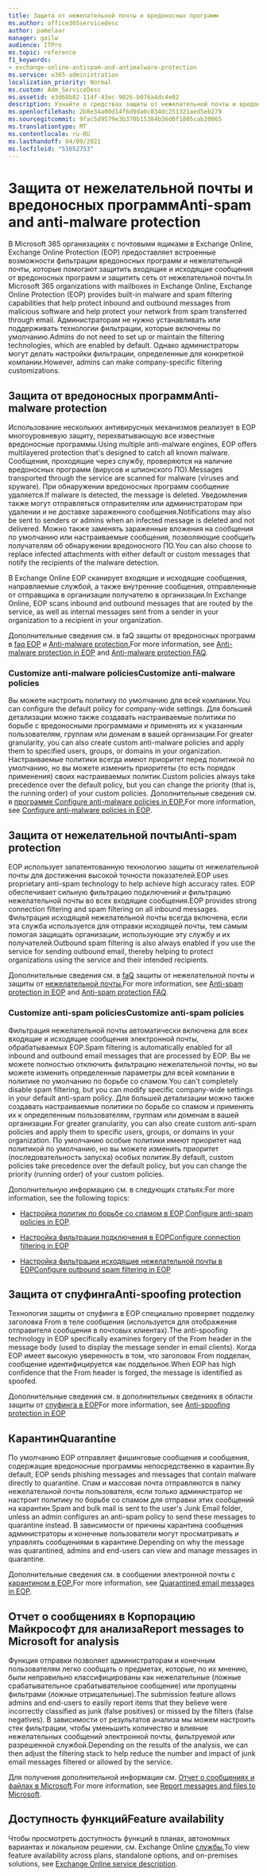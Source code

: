 ```yaml
---
title: Защита от нежелательной почты и вредоносных программ
ms.author: office365servicedesc
author: pamelaar
manager: gailw
audience: ITPro
ms.topic: reference
f1_keywords:
- exchange-online-antispam-and-antimalware-protection
ms.service: o365-administration
localization_priority: Normal
ms.custom: Adm_ServiceDesc
ms.assetid: e3d68b82-114f-43ec-9026-b076a4dc4e02
description: Узнайте о средствах защиты от нежелательной почты и вредоносных программ, доступных в Microsoft 365 организациях с Exchange Online почтовыми ящиками.
ms.openlocfilehash: 2b8e34a00d14f6d9da0c834dc251321aed5eb279
ms.sourcegitcommit: 9fac5d9579e3b370b15384b36d0f1805cab20065
ms.translationtype: MT
ms.contentlocale: ru-RU
ms.lasthandoff: 04/09/2021
ms.locfileid: "51652753"
---
```

# <a name="anti-spam-and-anti-malware-protection"></a><span data-ttu-id="d777b-103">Защита от нежелательной почты и вредоносных программ</span><span class="sxs-lookup"><span data-stu-id="d777b-103">Anti-spam and anti-malware protection</span></span>

<span data-ttu-id="d777b-104">В Microsoft 365 организациях с почтовыми ящиками в Exchange Online, Exchange Online Protection (EOP) предоставляет встроенные возможности фильтрации вредоносных программ и нежелательной почты, которые помогают защитить входящие и исходящие сообщения от вредоносных программ и защитить сеть от нежелательной почты.</span><span class="sxs-lookup"><span data-stu-id="d777b-104">In Microsoft 365 organizations with mailboxes in Exchange Online, Exchange Online Protection (EOP) provides built-in malware and spam filtering capabilities that help protect inbound and outbound messages from malicious software and help protect your network from spam transferred through email.</span></span> <span data-ttu-id="d777b-105">Администраторам не нужно устанавливать или поддерживать технологии фильтрации, которые включены по умолчанию.</span><span class="sxs-lookup"><span data-stu-id="d777b-105">Admins do not need to set up or maintain the filtering technologies, which are enabled by default.</span></span> <span data-ttu-id="d777b-106">Однако администраторы могут делать настройки фильтрации, определенные для конкретной компании.</span><span class="sxs-lookup"><span data-stu-id="d777b-106">However, admins can make company-specific filtering customizations.</span></span>

## <a name="anti-malware-protection"></a><span data-ttu-id="d777b-107">Защита от вредоносных программ</span><span class="sxs-lookup"><span data-stu-id="d777b-107">Anti-malware protection</span></span>

<span data-ttu-id="d777b-108">Использование нескольких антивирусных механизмов реализует в EOP многоуровневую защиту, перехватывающую все известные вредоносные программы.</span><span class="sxs-lookup"><span data-stu-id="d777b-108">Using multiple anti-malware engines, EOP offers multilayered protection that's designed to catch all known malware.</span></span> <span data-ttu-id="d777b-109">Сообщения, проходящие через службу, проверяются на наличие вредоносных программ (вирусов и шпионского ПО).</span><span class="sxs-lookup"><span data-stu-id="d777b-109">Messages transported through the service are scanned for malware (viruses and spyware).</span></span> <span data-ttu-id="d777b-110">При обнаружении вредоносных программ сообщение удаляется.</span><span class="sxs-lookup"><span data-stu-id="d777b-110">If malware is detected, the message is deleted.</span></span> <span data-ttu-id="d777b-111">Уведомления также могут отправляться отправителям или администраторам при удалении и не доставке зараженного сообщения.</span><span class="sxs-lookup"><span data-stu-id="d777b-111">Notifications may also be sent to senders or admins when an infected message is deleted and not delivered.</span></span> <span data-ttu-id="d777b-112">Можно также заменять зараженные вложения на сообщения по умолчанию или настраиваемые сообщения, позволяющие сообщить получателям об обнаружении вредоносного ПО.</span><span class="sxs-lookup"><span data-stu-id="d777b-112">You can also choose to replace infected attachments with either default or custom messages that notify the recipients of the malware detection.</span></span>

<span data-ttu-id="d777b-113">В Exchange Online EOP сканирует входящие и исходящие сообщения, направляемые службой, а также внутренние сообщения, отправленные от отправщика в организации получателю в организации.</span><span class="sxs-lookup"><span data-stu-id="d777b-113">In Exchange Online, EOP scans inbound and outbound messages that are routed by the service, as well as internal messages sent from a sender in your organization to a recipient in your organization.</span></span>

<span data-ttu-id="d777b-114">Дополнительные сведения см. в faQ защиты от вредоносных программ в [faq EOP](/microsoft-365/security/office-365-security/anti-malware-protection) и [Anti-malware protection.](/microsoft-365/security/office-365-security/anti-malware-protection-faq-eop)</span><span class="sxs-lookup"><span data-stu-id="d777b-114">For more information, see [Anti-malware protection in EOP](/microsoft-365/security/office-365-security/anti-malware-protection) and [Anti-malware protection FAQ](/microsoft-365/security/office-365-security/anti-malware-protection-faq-eop).</span></span>

### <a name="customize-anti-malware-policies"></a><span data-ttu-id="d777b-115">Customize anti-malware policies</span><span class="sxs-lookup"><span data-stu-id="d777b-115">Customize anti-malware policies</span></span>

<span data-ttu-id="d777b-116">Вы можете настроить политику по умолчанию для всей компании.</span><span class="sxs-lookup"><span data-stu-id="d777b-116">You can configure the default policy for company-wide settings.</span></span> <span data-ttu-id="d777b-117">Для большей детализации можно также создавать настраиваемые политики по борьбе с вредоносными программами и применять их к указанным пользователям, группам или доменам в вашей организации.</span><span class="sxs-lookup"><span data-stu-id="d777b-117">For greater granularity, you can also create custom anti-malware policies and apply them to specified users, groups, or domains in your organization.</span></span> <span data-ttu-id="d777b-118">Настраиваемые политики всегда имеют приоритет перед политикой по умолчанию, но вы можете изменить приоритеты (то есть порядок применения) своих настраиваемых политик.</span><span class="sxs-lookup"><span data-stu-id="d777b-118">Custom policies always take precedence over the default policy, but you can change the priority (that is, the running order) of your custom policies.</span></span> <span data-ttu-id="d777b-119">Дополнительные сведения см. в [программе Configure anti-malware policies in EOP.](/microsoft-365/security/office-365-security/configure-anti-malware-policies)</span><span class="sxs-lookup"><span data-stu-id="d777b-119">For more information, see [Configure anti-malware policies in EOP](/microsoft-365/security/office-365-security/configure-anti-malware-policies).</span></span>

## <a name="anti-spam-protection"></a><span data-ttu-id="d777b-120">Защита от нежелательной почты</span><span class="sxs-lookup"><span data-stu-id="d777b-120">Anti-spam protection</span></span>

<span data-ttu-id="d777b-121">EOP использует запатентованную технологию защиты от нежелательной почты для достижения высокой точности показателей.</span><span class="sxs-lookup"><span data-stu-id="d777b-121">EOP uses proprietary anti-spam technology to help achieve high accuracy rates.</span></span> <span data-ttu-id="d777b-122">EOP обеспечивает сильную фильтрацию подключений и фильтрацию нежелательной почты во всех входящие сообщения.</span><span class="sxs-lookup"><span data-stu-id="d777b-122">EOP provides strong connection filtering and spam filtering on all inbound messages.</span></span> <span data-ttu-id="d777b-123">Фильтрация исходящей нежелательной почты всегда включена, если эта служба используется для отправки исходящей почты, тем самым помогая защищать организации, использующие эту службу и их получателей.</span><span class="sxs-lookup"><span data-stu-id="d777b-123">Outbound spam filtering is also always enabled if you use the service for sending outbound email, thereby helping to protect organizations using the service and their intended recipients.</span></span>

<span data-ttu-id="d777b-124">Дополнительные сведения см. в [faQ](/microsoft-365/security/office-365-security/anti-spam-protection) защиты от нежелательной почты и защиты от [нежелательной почты.](/microsoft-365/security/office-365-security/anti-spam-protection-faq)</span><span class="sxs-lookup"><span data-stu-id="d777b-124">For more information, see [Anti-spam protection in EOP](/microsoft-365/security/office-365-security/anti-spam-protection) and [Anti-spam protection FAQ](/microsoft-365/security/office-365-security/anti-spam-protection-faq).</span></span>

### <a name="customize-anti-spam-policies"></a><span data-ttu-id="d777b-125">Customize anti-spam policies</span><span class="sxs-lookup"><span data-stu-id="d777b-125">Customize anti-spam policies</span></span>

<span data-ttu-id="d777b-126">Фильтрация нежелательной почты автоматически включена для всех входящие и исходящие сообщения электронной почты, обрабатываемых EOP.</span><span class="sxs-lookup"><span data-stu-id="d777b-126">Spam filtering is automatically enabled for all inbound and outbound email messages that are processed by EOP.</span></span> <span data-ttu-id="d777b-127">Вы не можете полностью отключить фильтрацию нежелательной почты, но вы можете изменить определенные параметры для всей компании в политике по умолчанию по борьбе со спамом.</span><span class="sxs-lookup"><span data-stu-id="d777b-127">You can't completely disable spam filtering, but you can modify specific company-wide settings in your default anti-spam policy.</span></span> <span data-ttu-id="d777b-128">Для большей детализации можно также создавать настраиваемые политики по борьбе со спамом и применять их к определенным пользователям, группам или доменам в вашей организации.</span><span class="sxs-lookup"><span data-stu-id="d777b-128">For greater granularity, you can also create custom anti-spam policies and apply them to specific users, groups, or domains in your organization.</span></span> <span data-ttu-id="d777b-129">По умолчанию особые политики имеют приоритет над политикой по умолчанию, но вы можете изменить приоритет (последовательность запуска) особых политик.</span><span class="sxs-lookup"><span data-stu-id="d777b-129">By default, custom policies take precedence over the default policy, but you can change the priority (running order) of your custom policies.</span></span>

<span data-ttu-id="d777b-130">Дополнительную информацию см. в следующих статьях:</span><span class="sxs-lookup"><span data-stu-id="d777b-130">For more information, see the following topics:</span></span>

- <span data-ttu-id="d777b-131">[Настройка политик по борьбе со спамом в EOP](/microsoft-365/security/office-365-security/configure-your-spam-filter-policies).</span><span class="sxs-lookup"><span data-stu-id="d777b-131">[Configure anti-spam policies in EOP](/microsoft-365/security/office-365-security/configure-your-spam-filter-policies).</span></span>

- [<span data-ttu-id="d777b-132">Настройка фильтрации подключения в EOP</span><span class="sxs-lookup"><span data-stu-id="d777b-132">Configure connection filtering in EOP</span></span>](/microsoft-365/security/office-365-security/configure-the-connection-filter-policy)

- [<span data-ttu-id="d777b-133">Настройка фильтрации исходящие нежелательной почты в EOP</span><span class="sxs-lookup"><span data-stu-id="d777b-133">Configure outbound spam filtering in EOP</span></span>](/microsoft-365/security/office-365-security/configure-the-outbound-spam-policy)

## <a name="anti-spoofing-protection"></a><span data-ttu-id="d777b-134">Защита от спуфинга</span><span class="sxs-lookup"><span data-stu-id="d777b-134">Anti-spoofing protection</span></span>

<span data-ttu-id="d777b-135">Технология защиты от спуфинга в EOP специально проверяет подделку заголовка From в теле сообщения (используется для отображения отправителя сообщения в почтовых клиентах).</span><span class="sxs-lookup"><span data-stu-id="d777b-135">The anti-spoofing technology in EOP specifically examines forgery of the From header in the message body (used to display the message sender in email clients).</span></span> <span data-ttu-id="d777b-136">Когда EOP имеет высокую уверенность в том, что заголовок From подделан, сообщение идентифицируется как поддельное.</span><span class="sxs-lookup"><span data-stu-id="d777b-136">When EOP has high confidence that the From header is forged, the message is identified as spoofed.</span></span>

<span data-ttu-id="d777b-137">Дополнительные сведения см. в дополнительных сведениях в области защиты от [спуфинга в EOP](/microsoft-365/security/office-365-security/anti-spoofing-protection)</span><span class="sxs-lookup"><span data-stu-id="d777b-137">For more information, see [Anti-spoofing protection in EOP](/microsoft-365/security/office-365-security/anti-spoofing-protection)</span></span>

## <a name="quarantine"></a><span data-ttu-id="d777b-138">Карантин</span><span class="sxs-lookup"><span data-stu-id="d777b-138">Quarantine</span></span>

<span data-ttu-id="d777b-139">По умолчанию EOP отправляет фишинговые сообщения и сообщения, содержащие вредоносные программы непосредственно в карантин.</span><span class="sxs-lookup"><span data-stu-id="d777b-139">By default, EOP sends phishing messages and messages that contain malware directly to quarantine.</span></span> <span data-ttu-id="d777b-140">Спам и массовая почта отправляются в папку нежелательной почты пользователя, если только администратор не настроит политику по борьбе со спамом для отправки этих сообщений на карантин.</span><span class="sxs-lookup"><span data-stu-id="d777b-140">Spam and bulk mail is sent to the user's Junk Email folder, unless an admin configures an anti-spam policy to send these messages to quarantine instead.</span></span> <span data-ttu-id="d777b-141">В зависимости от причины карантина сообщения администраторы и конечные пользователи могут просматривать и управлять сообщениями в карантине.</span><span class="sxs-lookup"><span data-stu-id="d777b-141">Depending on why the message was quarantined, admins and end-users can view and manage messages in quarantine.</span></span>

<span data-ttu-id="d777b-142">Дополнительные сведения см. в сообщении электронной почты с [карантином в EOP.](/microsoft-365/security/office-365-security/quarantine-email-messages)</span><span class="sxs-lookup"><span data-stu-id="d777b-142">For more information, see [Quarantined email messages in EOP](/microsoft-365/security/office-365-security/quarantine-email-messages).</span></span>

## <a name="report-messages-to-microsoft-for-analysis"></a><span data-ttu-id="d777b-143">Отчет о сообщениях в Корпорацию Майкрософт для анализа</span><span class="sxs-lookup"><span data-stu-id="d777b-143">Report messages to Microsoft for analysis</span></span>

<span data-ttu-id="d777b-144">Функция отправки позволяет администраторам и конечным пользователям легко сообщать о предметах, которые, по их мнению, были неправильно классифицированы как нежелательные (ложные срабатывательное срабатывательное сообщение) или пропущены фильтрами (ложные отрицательные).</span><span class="sxs-lookup"><span data-stu-id="d777b-144">The submission feature allows admins and end-users to easily report items that they believe were incorrectly classified as junk (false positives) or missed by the filters (false negatives).</span></span> <span data-ttu-id="d777b-145">В зависимости от результатов анализа мы можем настроить стек фильтрации, чтобы уменьшить количество и влияние нежелательных сообщений электронной почты, фильтруемой или разрешенной службой.</span><span class="sxs-lookup"><span data-stu-id="d777b-145">Depending on the results of the analysis, we can then adjust the filtering stack to help reduce the number and impact of junk email messages filtered or allowed by the service.</span></span>

<span data-ttu-id="d777b-146">Для получения дополнительной информации см. [Отчет о сообщениях и файлах в Microsoft](/microsoft-365/security/office-365-security/report-junk-email-messages-to-microsoft).</span><span class="sxs-lookup"><span data-stu-id="d777b-146">For more information, see [Report messages and files to Microsoft](/microsoft-365/security/office-365-security/report-junk-email-messages-to-microsoft).</span></span>

## <a name="feature-availability"></a><span data-ttu-id="d777b-147">Доступность функций</span><span class="sxs-lookup"><span data-stu-id="d777b-147">Feature availability</span></span>

<span data-ttu-id="d777b-148">Чтобы просмотреть доступность функций в планах, автономных вариантах и локальном решении, см. Exchange Online [службы.](exchange-online-service-description.md)</span><span class="sxs-lookup"><span data-stu-id="d777b-148">To view feature availability across plans, standalone options, and on-premises solutions, see [Exchange Online service description](exchange-online-service-description.md).</span></span>